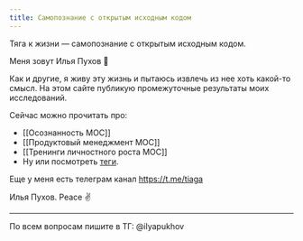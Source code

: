 ```yaml
---
title: Самопознание с открытым исходным кодом
---
```

Тяга к жизни — самопознание с открытым исходным кодом.

Меня зовут Илья Пухов 👋

Как и другие, я живу эту жизнь и пытаюсь извлечь из нее хоть какой-то смысл.
На этом сайте публикую промежуточные результаты моих исследований.

Сейчас можно прочитать про:

- [[Осознанность MOC]]
- [[Продуктовый менеджмент MOC]]
- [[Тренинги личностного роста MOC]]
- Ну или посмотреть [теги](https://garinthengineer.github.io/urge-to-life/tags/).

Еще у меня есть телеграм канал https://t.me/tiaga

Илья Пухов.
Peace ✌️

---
По всем вопросам пишите в ТГ: @ilyapukhov